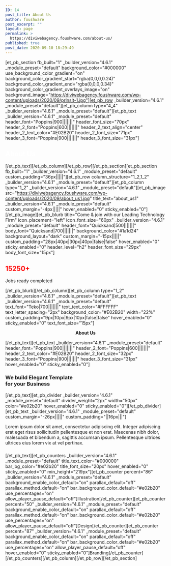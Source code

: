 ```yaml
---
ID: 14
post_title: About Us
author: foushware
post_excerpt: ""
layout: page
permalink: >
  https://diviwebagency.foushware.com/about-us/
published: true
post_date: 2020-09-10 18:29:49
---
```

[et_pb_section fb_built="1" _builder_version="4.6.1" _module_preset="default" background_color="#000000" use_background_color_gradient="on" background_color_gradient_start="rgba(0,0,0,0.24)" background_color_gradient_end="rgba(0,0,0,0.34)" background_color_gradient_overlays_image="on" background_image="https://diviwebagency.foushware.com/wp-content/uploads/2020/09/prlnslt-1.jpg"][et_pb_row _builder_version="4.6.1" _module_preset="default"][et_pb_column type="4_4" _builder_version="4.6.1" _module_preset="default"][et_pb_text _builder_version="4.6.1" _module_preset="default" header_font="Poppins|900|||||||" header_font_size="70px" header_2_font="Poppins|600|||||||" header_2_text_align="center" header_2_text_color="#E02B20" header_2_font_size="71px" header_3_font="Poppins|900|||||||" header_3_font_size="31px"]<h2><span class="animated-text is-visible" style="color: #ffffff;">About Us</span></h2>[/et_pb_text][/et_pb_column][/et_pb_row][/et_pb_section][et_pb_section fb_built="1" _builder_version="4.6.1" _module_preset="default" custom_padding="36px|||||"][et_pb_row column_structure="1_2,1_2" _builder_version="4.6.1" _module_preset="default"][et_pb_column type="1_2" _builder_version="4.6.1" _module_preset="default"][et_pb_image src="https://diviwebagency.foushware.com/wp-content/uploads/2020/09/about_us1.jpg" title_text="about_us1" _builder_version="4.6.1" _module_preset="default" custom_margin="-4px|||||" hover_enabled="0" sticky_enabled="0"][/et_pb_image][et_pb_blurb title="Come & join with our Leading Technology Firm" icon_placement="left" icon_font_size="60px" _builder_version="4.6.1" _module_preset="default" header_font="Quicksand|500|||||||" body_font="Quicksand|700|||||||" background_color="#1a1d24" background_layout="dark" custom_margin="-15px|||||" custom_padding="28px|40px|30px|40px|false|false" hover_enabled="0" sticky_enabled="0" header_level="h2" header_font_size="29px" body_font_size="15px"]<h2><span style="color: #ff0000;"><strong>15250+</strong></span></h2>
<p><span>Jobs ready completed</span></p>
[/et_pb_blurb][/et_pb_column][et_pb_column type="1_2" _builder_version="4.6.1" _module_preset="default"][et_pb_text _builder_version="4.6.1" _module_preset="default" text_font="Teko|700|||||||" text_text_color="#FFFFFF" text_letter_spacing="2px" background_color="#E02B20" width="22%" custom_padding="9px|10px|9px|10px|false|false" hover_enabled="0" sticky_enabled="0" text_font_size="15px"]<p style="text-align: center;"><strong>About Us</strong></p>
[/et_pb_text][et_pb_text _builder_version="4.6.1" _module_preset="default" header_font="Poppins|900|||||||" header_2_font="Poppins|600|||||||" header_2_text_color="#E02B20" header_2_font_size="32px" header_3_font="Poppins|900|||||||" header_3_font_size="31px" hover_enabled="0" sticky_enabled="0"]<h3 class="sppb-addon-title">We build Elegant Template<br />for your Business</h3>
[/et_pb_text][et_pb_divider _builder_version="4.6.1" _module_preset="default" divider_weight="2px" width="50px" color="#e02b20" hover_enabled="0" sticky_enabled="0"][/et_pb_divider][et_pb_text _builder_version="4.6.1" _module_preset="default" custom_margin="-26px|||||" custom_padding="||16px|||"]<p><span>Lorem ipsum dolor sit amet, consectetur adipiscing elit. Integer adipiscing erat eget risus sollicitudin pellentesque et non erat. Maecenas nibh dolor, malesuada et bibendum a, sagittis accumsan ipsum. Pellentesque ultrices ultrices eius lorem vix at vel pertinax.</span></p>
<p><span></span></p>
<p><span></span></p>
<h5></h5>[/et_pb_text][et_pb_counters _builder_version="4.6.1" _module_preset="default" title_text_color="#000000" bar_bg_color="#e02b20" title_font_size="20px" hover_enabled="0" sticky_enabled="0" min_height="219px"][et_pb_counter percent="86" _builder_version="4.6.1" _module_preset="default" background_enable_color_default="on" parallax_default="off" parallax_method_default="on" bar_background_color_default="#e02b20" use_percentages="on" allow_player_pause_default="off"]Illustration[/et_pb_counter][et_pb_counter percent="50" _builder_version="4.6.1" _module_preset="default" background_enable_color_default="on" parallax_default="off" parallax_method_default="on" bar_background_color_default="#e02b20" use_percentages="on" allow_player_pause_default="off"]Design[/et_pb_counter][et_pb_counter percent="87" _builder_version="4.6.1" _module_preset="default" background_enable_color_default="on" parallax_default="off" parallax_method_default="on" bar_background_color_default="#e02b20" use_percentages="on" allow_player_pause_default="off" hover_enabled="0" sticky_enabled="0"]Branding[/et_pb_counter][/et_pb_counters][/et_pb_column][/et_pb_row][/et_pb_section]